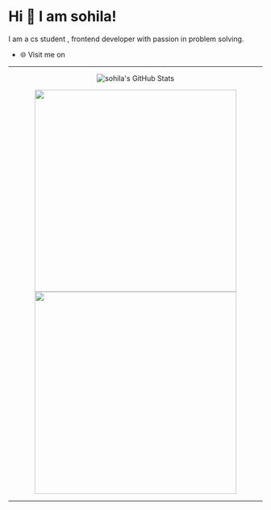 
# Hi 👋 I am sohila! 
I am a cs student , frontend developer with passion in problem solving.

- 🌐 Visit me on
---
<div align="center">
    <img src="https://github-profile-summary-cards.vercel.app/api/cards/profile-details?username=sohilagamall&theme=github_dark" alt="sohila's GitHub Stats"/>
</div>
<p align="center">
  <img src="https://github-readme-stats.vercel.app/api?username=pr2tik1&show_icons=true&theme=dark" width="400">
  <img src="https://github-readme-streak-stats.herokuapp.com?user=pr2tik1&theme=dark&hide_border=true" width="400">
</p>

---
